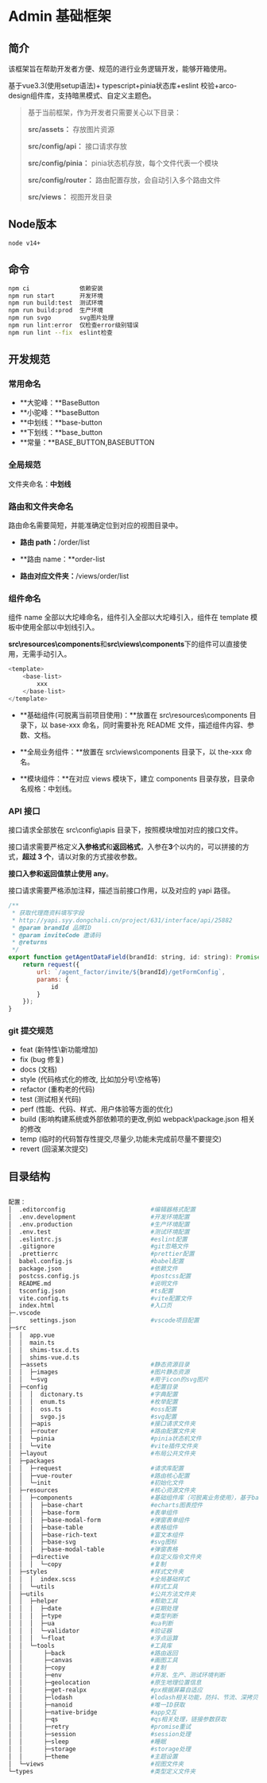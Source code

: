# Admin 基础框架

## 简介

该框架旨在帮助开发者方便、规范的进行业务逻辑开发，能够开箱使用。

基于vue3.3(使用setup语法)+ typescript+pinia状态库+eslint 校验+arco-design组件库，支持暗黑模式、自定义主题色。

> 基于当前框架，作为开发者只需要关心以下目录：
>
> **src/assets：** 存放图片资源
>
> **src/config/api：** 接口请求存放
>
> **src/config/pinia：** pinia状态机存放，每个文件代表一个模块
>
> **src/config/router：** 路由配置存放，会自动引入多个路由文件
>
> **src/views：** 视图开发目录

## Node版本

`node v14+`

## 命令

```bash
npm ci				依赖安装
npm run start 		开发环境
npm run build:test	测试环境
npm run build:prod	生产环境
npm run svgo		svg图片处理
npm run lint:error	仅检查error级别错误
npm run lint --fix	eslint检查
```

## 开发规范

### 常用命名

-   **大驼峰：**BaseButton
-   **小驼峰：**baseButton
-   **中划线：**base-button
-   **下划线：**base_button
-   **常量：**BASE_BUTTON,BASEBUTTON

### 全局规范

文件夹命名：**中划线**

### 路由和文件夹命名

路由命名需要简短，并能准确定位到对应的视图目录中。

-   **路由 path：**/order/list

-   **路由 name：**order-list

-   **路由对应文件夹：**/views/order/list

### 组件命名

组件 name 全部以大坨峰命名，组件引入全部以大坨峰引入，组件在 template 模板中使用全部以中划线引入。

**src\resources\components**和**src\views\components**下的组件可以直接使用，无需手动引入。

```javascript
<template>
    <base-list>
        xxx
    </base-list>
</template>
```

-   **基础组件(可脱离当前项目使用)：**放置在 src\resources\components 目录下，以 base-xxx 命名，同时需要补充 README 文件，描述组件内容、参数、文档。

-   **全局业务组件：**放置在 src\views\components 目录下，以 the-xxx 命名。

-   **模块组件：**在对应 views 模块下，建立 components 目录存放，目录命名规格：中划线。

### API 接口

接口请求全部放在 src\config\apis 目录下，按照模块增加对应的接口文件。

接口请求需要严格定义**入参格式**和**返回格式**，入参在**3**个以内的，可以拼接的方式，**超过 3 个**，请以对象的方式接收参数。

**接口入参和返回值禁止使用 any**。

接口请求需要严格添加注释，描述当前接口作用，以及对应的 yapi 路径。

```javascript
/**
 * 获取代理商资料填写字段
 * http://yapi.syy.dongchali.cn/project/631/interface/api/25882
 * @param brandId 品牌ID
 * @param inviteCode 邀请码
 * @returns
 */
export function getAgentDataField(brandId: string, id: string): Promise<_AgentDataField> {
    return request({
        url: `/agent_factor/invite/${brandId}/getFormConfig`,
        params: {
            id
        }
    });
}
```

### git 提交规范

-   feat (新特性\新功能增加)
-   fix (bug 修复)
-   docs (文档)
-   style (代码格式化的修改, 比如加分号\空格等)
-   refactor (重构老的代码)
-   test (测试相关代码)
-   perf (性能、代码、样式、用户体验等方面的优化)
-   build (影响构建系统或外部依赖项的更改,例如 webpack\package.json 相关的修改
-   temp (临时的代码暂存性提交,尽量少,功能未完成前尽量不要提交)
-   revert (回滚某次提交)

## 目录结构

```bash

配置：
│  .editorconfig	                    #编辑器格式配置
│  .env.development	                    #开发环境配置
│  .env.production	                    #生产环境配置
│  .env.test		                    #测试环境配置
│  .eslintrc.js		                    #eslint配置
│  .gitignore		                    #git忽略文件
│  .prettierrc		                    #prettier配置
│  babel.config.js	                    #babel配置
│  package.json		                    #依赖文件
│  postcss.config.js	                #postcss配置
│  README.md		                    #说明文件
│  tsconfig.json	                    #ts配置
│  vite.config.ts	                    #vite配置文件
│  index.html	                   		#入口页
├─.vscode
│     settings.json		                #vscode项目配置
├─src
│  │  app.vue
│  │  main.ts
│  │  shims-tsx.d.ts
│  │  shims-vue.d.ts
│  ├─assets			                    #静态资源目录
│  │  ├─images		                    #图片静态资源
│  │  └─svg			                    #用于icon的svg图片
│  ├─config			                    #配置目录
│  │  │  dictonary.ts	                #字典配置
│  │  │  enum.ts		                #枚举配置
│  │  │  oss.ts			                #oss配置
│  │  │  svgo.js		                #svg配置
│  │  ├─apis		                    #接口请求文件夹
│  │  ├─router		                    #路由配置文件夹
│  │  └─pinia		                    #pinia状态机文件
│  │  └─vite		                    #vite插件文件夹
│  ├─layout			                    #布局公共文件夹
│  ├─packages
│  │  ├─request		                    #请求库配置
│  │  ├─vue-router	                    #路由核心配置
│  │  └─init		                    #初始化文件
│  ├─resources		                    #核心资源文件夹
│  │  ├─components		                #基础组件库（可脱离业务使用），基于base开头，非基础组件请勿存放在该目录下
│  │  │  ├─base-chart		            #echarts图表控件
│  │  │  ├─base-form		            #表单组件
│  │  │  ├─base-modal-form		        #弹窗表单组件
│  │  │  ├─base-table	            	#表格组件
│  │  │  ├─base-rich-text	            #富文本组件
│  │  │  ├─base-svg		            	#svg图标
│  │  │  ├─base-modal-table		        #弹窗表格
│  │  ├─directive	                    #自定义指令文件夹
│  │  │  └─copy				            #复制
│  ├─styles		                        #样式文件夹
│  │  │  index.scss			            #全局基础样式
│  │  └─utils			                #样式工具
│  ├─utils		                        #公共方法文件夹
│  │  ├─helper	                        #帮助工具
│  │  │  ├─date		                    #日期处理
│  │  │  ├─type		                    #类型判断
│  │  │  ├─ua		                    #ua判断
│  │  │  └─validator	                #验证器
│  │  │  └─float	                	#浮点运算
│  │  └─tools		                    #工具库
│  │      ├─back		                #路由返回
│  │      ├─canvas		                #画图工具
│  │      ├─copy		                #复制
│  │      ├─env		                	#开发、生产、测试环境判断
│  │      ├─geolocation		            #原生地理位置信息
│  │      ├─get-realpx	                #px根据屏幕自适应
│  │      ├─lodash	                	#lodash相关功能，防抖、节流、深拷贝...
│  │      ├─nanoid	                	#唯一ID获取
│  │      ├─native-bridge	            #app交互
│  │      ├─qs	                		#qs相关处理，链接参数获取
│  │      ├─retry		                #promise重试
│  │      ├─session		                #session处理
│  │      ├─sleep		                #睡眠
│  │      ├─storage		                #storage处理
│  │      ├─theme		                #主题设置
│  └─views	                            #视图文件夹
└─types	                                #类型定义文件夹
```
